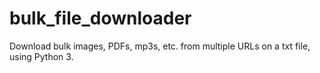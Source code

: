 # bulk_file_downloader
Download bulk images, PDFs, mp3s, etc. from multiple URLs on a txt file, using Python 3.
